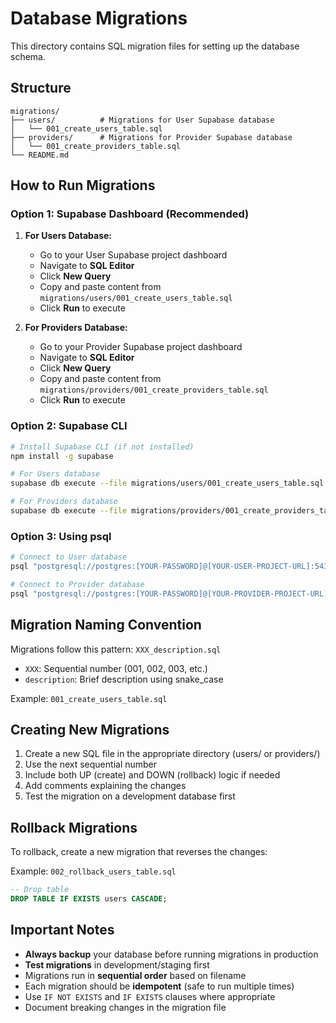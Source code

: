 # Database Migrations

This directory contains SQL migration files for setting up the database schema.

## Structure

```
migrations/
├── users/          # Migrations for User Supabase database
│   └── 001_create_users_table.sql
├── providers/      # Migrations for Provider Supabase database
│   └── 001_create_providers_table.sql
└── README.md
```

## How to Run Migrations

### Option 1: Supabase Dashboard (Recommended)

1. **For Users Database:**
   - Go to your User Supabase project dashboard
   - Navigate to **SQL Editor**
   - Click **New Query**
   - Copy and paste content from `migrations/users/001_create_users_table.sql`
   - Click **Run** to execute

2. **For Providers Database:**
   - Go to your Provider Supabase project dashboard
   - Navigate to **SQL Editor**
   - Click **New Query**
   - Copy and paste content from `migrations/providers/001_create_providers_table.sql`
   - Click **Run** to execute

### Option 2: Supabase CLI

```bash
# Install Supabase CLI (if not installed)
npm install -g supabase

# For Users database
supabase db execute --file migrations/users/001_create_users_table.sql --project-ref YOUR_USER_PROJECT_REF

# For Providers database
supabase db execute --file migrations/providers/001_create_providers_table.sql --project-ref YOUR_PROVIDER_PROJECT_REF
```

### Option 3: Using psql

```bash
# Connect to User database
psql "postgresql://postgres:[YOUR-PASSWORD]@[YOUR-USER-PROJECT-URL]:5432/postgres" -f migrations/users/001_create_users_table.sql

# Connect to Provider database
psql "postgresql://postgres:[YOUR-PASSWORD]@[YOUR-PROVIDER-PROJECT-URL]:5432/postgres" -f migrations/providers/001_create_providers_table.sql
```

## Migration Naming Convention

Migrations follow this pattern: `XXX_description.sql`

- `XXX`: Sequential number (001, 002, 003, etc.)
- `description`: Brief description using snake_case

Example: `001_create_users_table.sql`

## Creating New Migrations

1. Create a new SQL file in the appropriate directory (users/ or providers/)
2. Use the next sequential number
3. Include both UP (create) and DOWN (rollback) logic if needed
4. Add comments explaining the changes
5. Test the migration on a development database first

## Rollback Migrations

To rollback, create a new migration that reverses the changes:

Example: `002_rollback_users_table.sql`

```sql
-- Drop table
DROP TABLE IF EXISTS users CASCADE;
```

## Important Notes

- **Always backup** your database before running migrations in production
- **Test migrations** in development/staging first
- Migrations run in **sequential order** based on filename
- Each migration should be **idempotent** (safe to run multiple times)
- Use `IF NOT EXISTS` and `IF EXISTS` clauses where appropriate
- Document breaking changes in the migration file
